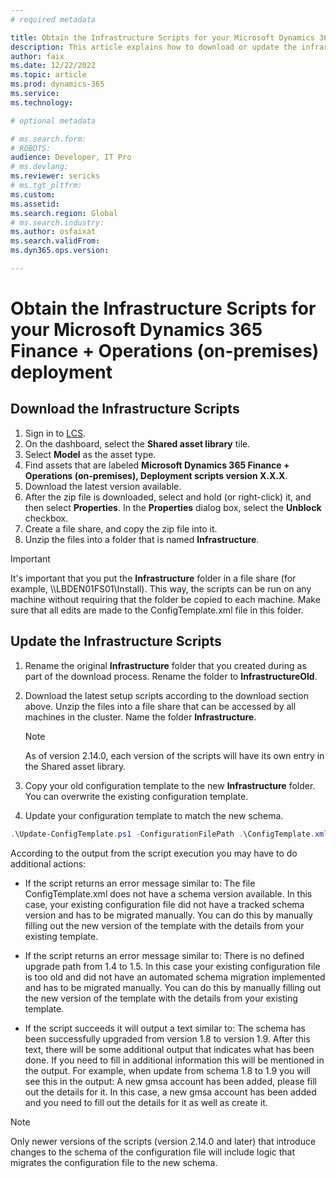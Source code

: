 ```yaml
---
# required metadata

title: Obtain the Infrastructure Scripts for your Microsoft Dynamics 365 Finance + Operations (on-premises) deployment
description: This article explains how to download or update the infrastructure scripts from one version to another.
author: faix
ms.date: 12/22/2022
ms.topic: article
ms.prod: dynamics-365 
ms.service:
ms.technology: 

# optional metadata

# ms.search.form: 
# ROBOTS: 
audience: Developer, IT Pro
# ms.devlang: 
ms.reviewer: sericks
# ms.tgt_pltfrm: 
ms.custom: 
ms.assetid: 
ms.search.region: Global
# ms.search.industry: 
ms.author: osfaixat
ms.search.validFrom:
ms.dyn365.ops.version: 

---
```


# Obtain the Infrastructure Scripts for your Microsoft Dynamics 365 Finance + Operations (on-premises) deployment

## Download the Infrastructure Scripts

1. Sign in to [LCS](https://lcs.dynamics.com/v2).
2. On the dashboard, select the **Shared asset library** tile.
3. Select **Model** as the asset type.
4. Find assets that are labeled **Microsoft Dynamics 365 Finance + Operations (on-premises), Deployment scripts version X.X.X**.
5. Download the latest version available.
6. After the zip file is downloaded, select and hold (or right-click) it, and then select **Properties**. In the **Properties** dialog box, select the **Unblock** checkbox.
7. Create a file share, and copy the zip file into it.
8. Unzip the files into a folder that is named **Infrastructure**.

> [!IMPORTANT]
> It's important that you put the **Infrastructure** folder in a file share (for example, \\\\LBDEN01FS01\\Install). This way, the scripts can be run on any machine without requiring that the folder be copied to each machine. 
> Make sure that all edits are made to the ConfigTemplate.xml file in this folder.

## Update the Infrastructure Scripts

1. Rename the original **Infrastructure** folder that you created during as part of the download process. Rename the folder to **InfrastructureOld**.

1. Download the latest setup scripts according to the download section above. Unzip the files into a file share that can be accessed by all machines in the cluster. Name the folder **Infrastructure**.

    > [!NOTE]
    > As of version 2.14.0, each version of the scripts will have its own entry in the Shared asset library.

1. Copy your old configuration template to the new **Infrastructure** folder. You can overwrite the existing configuration template.

1. Update your configuration template to match the new schema.

```powershell
.\Update-ConfigTemplate.ps1 -ConfigurationFilePath .\ConfigTemplate.xml
```

According to the output from the script execution you may have to do additional actions:

- If the script returns an error message similar to: The file ConfigTemplate.xml does not have a schema version available. In this case, your existing configuration file did not have a tracked schema version and has to be migrated manually. You can do this by manually filling out the new version of the template with the details from your existing template.

- If the script returns an error message similar to: There is no defined upgrade path from 1.4 to 1.5. In this case your existing configuration file is too old and did not have an automated schema migration implemented and has to be migrated manually. You can do this by manually filling out the new version of the template with the details from your existing template.

- If the script succeeds it will output a text similar to: The schema has been successfully upgraded from version 1.8 to version 1.9. After this text, there will be some additional output that indicates what has been done. If you need to fill in additional information this will be mentioned in the output. For example, when update from schema 1.8 to 1.9 you will see this in the output: A new gmsa account has been added, please fill out the details for it. In this case, a new gmsa account has been added and you need to fill out the details for it as well as create it.

> [!NOTE]
> Only newer versions of the scripts (version 2.14.0 and later) that introduce changes to the schema of the configuration file will include logic that migrates the configuration file to the new schema.